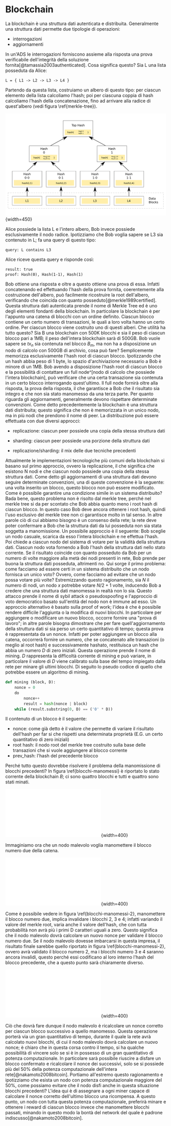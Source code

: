 # Blockchain

La blockchain è una struttura dati autenticata e distribuita. Generalmente una struttura dati permette due tipologie di operazioni:

- interrogazioni
- aggiornamenti

In un'ADS le interrogazioni forniscono assieme alla risposta una prova verificabile dell'integrità della soluzione fornita[@tamassia2003authenticated].
Cosa significa questo? Sia L una lista posseduta da Alice:

```
L = { L1 -> L2 -> L3 -> L4 }
```

Partendo da questa lista, costruiamo un albero di questo tipo: per ciascun elemento della lista calcoliamo l'hash; poi per ciascuna coppia di hash calcoliamo l'hash della concatenazione, fino ad arrivare alla radice di quest'albero (vedi figura \ref{merkle-tree}).

![Merkle tree\label{merkle-tree}](./figure/merkle.png){width=450}

Alice possiede la lista L e l'intero albero, Bob invece possiede esclusivamente il nodo radice. 
Ipotizziamo che Bob voglia sapere se L3 sia contenuto in L; fa una query di questo tipo:

```
query: L contains L3
```

Alice riceve questa query e risponde così:

```
result: true
proof: Hash(0), Hash(1-1), Hash(1)
```

Bob ottiene una risposta e oltre a questo ottiene una prova di essa. Infatti concatenando ed effettuando l'hash della prova fornita, coerentemente alla costruzione dell'albero, può facilmente ricostruire la root dell'albero, verificando che coincida con quanto posseduto[@merkle1989certified].
Questa struttura dati autenticata prende il nome di Merkle Tree ed è uno degli elementi fondanti della blockchain. In particolare la blockchain è per l'appunto una catena di blocchi con un ordine definito. Ciascun blocco contiene un certo numero di transazioni, le quali a loro volta hanno un certo ordine. Per ciascun blocco viene costruito uno di questi alberi.
Che utilità ha tutto questo? Sia B una blockchain con 500K blocchi e sia il peso di ciascun blocco pari a 1MB; il peso dell'intera blockchain sarà di 500GB.
Bob vuole sapere se $tx_n$ sia contenuta nel blocco $B_m$, ma non ha a disposizione un nodo di calcolo con 500GB di archivio, cosa può fare? Semplicemente memorizza esclusivamente l'hash root di ciascun blocco. Ipotizzando che un hash abbia peso di 1 byte, lo spazio d'archiviazione necessario a Bob è minore di un 1MB.
Bob avendo a disposizione l'hash root di ciascun blocco e la possibilità di contattare un full node^[nodo di calcolo che possiede l'intera blockchain], può verificare che una certa transazione sia contenuta in un certo blocco interrogando quest'ultimo. Il full node fornirà oltre alla risposta, la prova della risposta, il che garantisce a Bob che il risultato sia integro e che non sia stato manomesso da una terza parte.
Per quanto riguarda gli aggiornamenti, generalmente devono rispettare determinate convenzioni. Come detto precedentemente la blockchain è una struttura dati distribuita; questo significa che non è memorizzata in un unico nodo, ma in più nodi che prendono il nome di peer. La distribuzione può essere effettuata con due diversi approcci:

- replicazione: ciascun peer possiede una copia della stessa struttura dati

- sharding: ciascun peer possiede una porzione della struttura dati

- replicazione/sharding: il mix delle due tecniche precedenti

Attualmente le implementazioni tecnologiche più comuni della blockchain si basano sul primo approccio, ovvero la replicazione, il che significa che esistono N nodi e che ciascun nodo possiede una copia della stessa struttura dati.
Come detto gli aggiornamenti di una struttura dati devono seguire determinate convenzioni, una di queste convenzione è la seguente: una volta inserito un blocco, questo blocco non può essere modificato.
Come è possibile garantire una condizione simile in un sistema distribuito? Bada bene, questo problema non è risolto dal merkle tree, perché nel merkle tree si da per scontato che Bob abbia quanto meno i root hash di ciascun blocco. In questo caso Bob deve ancora ottenere i root hash, quindi l'uso esclusivo del merkle tree non ci garantisce molto in tal senso.
In altre parole ciò di cui abbiamo bisogno è un consenso della rete; la rete deve poter confermare a Bob che la struttura dati da lui posseduta non sia stata soggetta a manomissione.
Un possibile approccio è il seguente: Bob sceglie un nodo casuale, scarica da esso l'intera blockchain e ne effettua l'hash. Poi chiede a ciascun nodo del sistema di votare per la validità della struttura dati. Ciascun nodo vota fornendo a Bob l'hash della struttura dati nello stato corrente. Se il risultato coincide con quanto posseduto da Bob per un numero di volte maggiore alla metà dei nodi presenti in rete, Bob prende per buona la struttura dati posseduta, altrimenti no.
Qui sorge il primo problema: come facciamo ad essere certi in un sistema distribuito che un nodo fornisca un unico voto? Ovvero, come facciamo ad evitare che un nodo possa votare più volte?
Estremizzando questo ragionamento, sia $N$ il numero di nodi, un nodo $x$ potrebbe votare $N/2+1$ volte, inducendo Bob a credere che una struttura dati manomessa in realtà non lo sia.
Questo attacco prende il nome di sybil attack o pseudospoofing e l'approccio di voto democratico basato sull'entità del nodo non è immune ad esso.
Un approccio alternativo è basato sulla proof of work; l'idea è che è possibile rendere difficile l'aggiunta o la modifica di nuovi blocchi.
In particolare per aggiungere o modificare un nuovo blocco, occorre fornire una "prova di lavoro"; in altre parole bisogna dimostrare che per fare quell'aggiornamento della struttura dati si sia perso un certo quantitativo di tempo; questa prova è rappresentata da un nonce. Infatti per poter aggiungere un blocco alla catena, occorrerà fornire un numero, che se concatenato alle transazioni (o meglio al root hash) e successivamente hashato, restituisca un hash che abbia un numero $D$ di zero iniziali.
Questa operazione prende il nome di mining. $D$ rappresenta la difficoltà corrente di mining e può variare, in particolare il valore di $D$ viene calibrato sulla base del tempo impiegato dalla rete per minare gli ultimi blocchi.
Di seguito lo pseudo codice di quello che potrebbe essere un algoritmo di mining.

```python
def mining (block, D):
	nonce = 0
	do
		nonce++
		result = hash(nonce | block)
	while (result.substring(0, D) == ('0' * D))
```

Il contenuto di un blocco è il seguente:

- nonce: come già detto è il valore che permette di variare il risultato dell'hash per far si che rispetti una determinata proprietà (E.G. un certo quantitativo di zero iniziali)
- root hash: il nodo root del merkle tree costruito sulla base delle transazioni che si vuole aggiungere al blocco corrente
- prev_hash: l'hash del precedente blocco

Perché tutto questo dovrebbe risolvere il problema della manomissione di blocchi precedenti? In figura \ref{blocchi-manomessi} è riportato lo stato corrente della blockchain $B$; ci sono quattro blocchi e tutti e quattro sono stati minati.

![Blockchain con blocchi non manomessi\label{blocchi-manomessi}](./figure/blocks-green.pdf){width=400}

Immaginiamo ora che un nodo malevolo voglia manomettere il blocco numero due della catena.

![Blockchain con un blocco manomesso minato\label{blocchi-manomessi-2}](./figure/blocks-red.pdf){width=400}

Come è possibile vedere in figura \ref{blocchi-manomessi-2}, manomettere il blocco numero due, implica invalidare i blocchi 2, 3 e 4; infatti variando il valore del merkle root, varia anche il valore dell'hash, che con tutta probabilità non avrà più i primi D caratteri uguali a zero. Questo significa che il nodo malevolo dovrà calcolare un nuovo nonce per validare il blocco numero due.
Se il nodo malevolo dovesse imbarcarsi in questa impresa, il risultato finale sarebbe quello riportato in figura \ref{blocchi-manomessi-2}, ovvero avrà validato il blocco numero 2, ma i blocchi numero 3 e 4 saranno ancora invalidi, questo perché essi codificano al loro interno l'hash del blocco precedente, che a questo punto sarà chiaramente diverso.

![Blockchain con blocchi manomessi\label{blocchi-manomessi-2}](./figure/blocks-red-2.pdf){width=400}

Ciò che dovrà fare dunque il nodo malevolo è ricalcolare un nonce corretto per ciascun blocco successivo a quello manomesso. Questa operazione porterà via un gran quantitativo di tempo, durante il quale la rete avrà calcolato nuovi blocchi, di cui il nodo malevolo dovrà calcolare un nuovo nonce; è chiaro che in questa corsa contro il tempo, si ha qualche possibilità di vincere solo se si è in possesso di un gran quantitativo di potenza computazionale.
In particolare sarà possibile riuscire a disfare un blocco confermato e ricalcolare il nonce dei successivi, solo se si possiede più del 50% della potenza computazionale dell'intera rete[@nakamoto2008bitcoin].
Portiamo all'estremo questo ragionamento e ipotizziamo che esista un nodo con potenza computazionale maggiore del 50%, come possiamo evitare che il nodo disfi anche in questa situazione blocchi precedenti?
L'idea qui è di assegnare a ogni miner capace di calcolare il nonce corretto dell'ultimo blocco una ricompensa. A questo punto, un nodo con tutta questa potenza computazionale, preferirà minare e ottenere i reward di ciascun blocco invece che manomettere blocchi passati, minando in questo modo la bontà del network del quale è padrone indiscusso[@nakamoto2008bitcoin].
